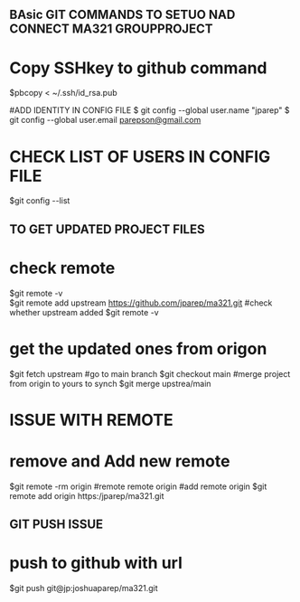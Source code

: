 ## BAsic GIT COMMANDS TO SETUO NAD CONNECT MA321 GROUPPROJECT

# Copy SSHkey to github command
$pbcopy < ~/.ssh/id_rsa.pub

#ADD IDENTITY IN CONFIG FILE
$ git config --global user.name "jparep"
$ git config --global user.email parepson@gmail.com

# CHECK LIST OF USERS IN CONFIG FILE
$git config --list


## TO GET UPDATED PROJECT FILES
# check remote
$git remote -v  
$git remote add upstream https://github.com/jparep/ma321.git
#check whether upstream added
$git remote -v 
# get the updated ones from origon
$git fetch upstream 
#go to main branch
$git checkout main 
#merge project from origin to yours to synch
$git merge upstrea/main  

# ISSUE WITH REMOTE
# remove and Add new remote
$git remote -rm origin   #remote remote origin
#add remote origin
$git remote add origin https:/jparep/ma321.git 

## GIT PUSH ISSUE
# push to github with url
$git push git@jp:joshuaparep/ma321.git
